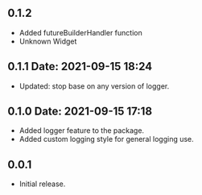 ## 0.1.2

* Added futureBuilderHandler function
* Unknown Widget

## 0.1.1 Date: 2021-09-15 18:24

* Updated: stop base on any version of logger.

## 0.1.0 Date: 2021-09-15 17:18

* Added logger feature to the package.
* Added custom logging style for general logging use.


## 0.0.1

* Initial release.

